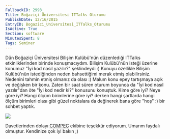 ```yaml
---
FallbackID: 2993
Title: Boğaziçi Üniversitesi ITTalks Oturumu
PublishDate: 12/16/2015
EntryID: Bogazici_Universitesi_ITTalks_Oturumu
IsActive: True
Section: software
MinutesSpent: 8
Tags: Seminer
---
```

Dün Boğaziçi Üniversitesi Bilişim Kulübü'nün düzenlediği ITTalks etkinliklerinden birinde konuşmacıydım. Bilişim Kulübü'nün isteği üzerine konumuz "İyi kod nasıl yazılır?" şeklindeydi :) Konuyu özellikle Bilişim Kulübü'nün istediğinden neden bahsettiğimi merak etmiş olabilirsiniz. Nedenini tahmin etmiş olmanız da olası :) Malum konu epey tartışmaya açık ve değişken bir konu. Zaten bir saat süren oturum boyunca da "İyi kod nasıl yazılır"dan öte "İyi kod nedir ki?" konusunu konuştuk. Kime göre iyi? Neye göre iyi? Hangi ölçüm birimlerine göre iyi? derken hangi şartlarda hangi ölçüm birimleri olası gibi güzel noktalara da değinerek bana göre "hoş" :) bir sohbet yaptık.![](http://blob.daron.yondem.com/assets/2993/ITTalks.jpg)Davetlerinden dolayı [COMPEC](http://compec.boun.edu.tr/site/) ekibine teşekkür ediyorum. Umarım faydalı olmuştur. Kendinize çok iyi bakın ;)
